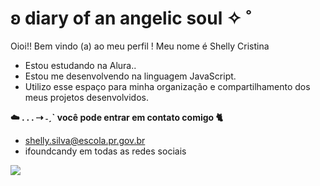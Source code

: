 # ʚ diary of an angelic soul ✧ ̊

Oioi!! Bem vindo (a) ao meu perfil ! Meu nome é Shelly Cristina

- Estou estudando na Alura..
- Estou me desenvolvendo na linguagem JavaScript.
- Utilizo esse espaço para minha organização e compartilhamento dos meus projetos desenvolvidos.

**☁️ . . . ⇢ ˗ˏˋ você pode entrar em contato comigo 🐈**

- shelly.silva@escola.pr.gov.br
- ifoundcandy em todas as redes sociais

![](https://media.tenor.com/VXKFzyXFJRcAAAAC/sanrio-my.gif)
